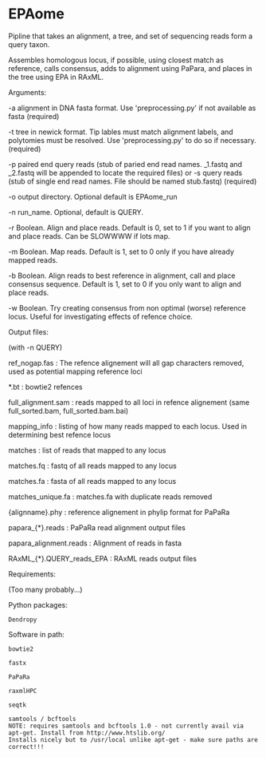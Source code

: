 # EPAome

Pipline that takes an alignment, a tree, and set of sequencing reads form a query taxon.

Assembles  homologous locus, if possible, using closest match as reference,
calls consensus, adds to alignment using PaPara, and places in the tree using EPA in RAxML.



Arguments:

 -a alignment in DNA fasta format. Use 'preprocessing.py' if not available as fasta
(required)

 -t tree in newick format. Tip lables must match alignment labels, and polytomies must be resolved. Use 'preprocessing.py' to do so if necessary.
 (required)

 -p paired end query reads (stub of paried end read names. _1.fastq and _2.fastq will be appended to locate the required files)
    or
 -s query reads (stub of single end read names. File should be named stub.fastq)
 (required)
 
 -o output directory. Optional default is EPAome_run
 
 -n run_name.  Optional, default is QUERY.
 
 -r Boolean. Align and place reads. Default is 0, set to 1 if you want to align and place reads. Can be SLOWWWW if lots map.
 
 -m Boolean. Map reads. Default is 1, set to 0 only if you have already mapped reads.
 
 -b Boolean. Align reads to best reference in alignment, call and place consensus sequence. Default is 1, set to 0 if you only want to align and place reads.
 
 -w Boolean. Try creating consensus from non optimal (worse) reference locus. Useful for investigating effects of refence choice.

 Output files:
 
 (with -n QUERY)
 
  ref_nogap.fas : The refence alignement will all gap characters removed, used as potential mapping reference loci
  
  *.bt : bowtie2 refences
  
  full_alignment.sam : reads mapped to all loci in refence alignement (same full_sorted.bam, full_sorted.bam.bai)
  
  mapping_info : listing of how many reads mapped to each locus. Used in determining best refence locus
  
  matches : list of reads that mapped to any locus
  
  matches.fq : fastq of all reads mapped to any locus
  
  matches.fa : fasta of all reads mapped to any locus
  
  matches_unique.fa : matches.fa with duplicate reads removed
  
  {alignname}.phy : reference alignement in phylip format for PaPaRa
  
  papara_{*}.reads : PaPaRa read alignment output files
  
  papara_alignment.reads : Alignment of reads in fasta
  
  RAxML_{*}.QUERY_reads_EPA : RAxML reads output files
 



Requirements: 

(Too many probably...)

Python packages:

    Dendropy

Software in path:

	bowtie2
	
	fastx
	
	PaPaRa
	
	raxmlHPC
	
	seqtk
	
	samtools / bcftools
	NOTE: requires samtools and bcftools 1.0 - not currently avail via apt-get. Install from http://www.htslib.org/
	Installs nicely but to /usr/local unlike apt-get - make sure paths are correct!!!
